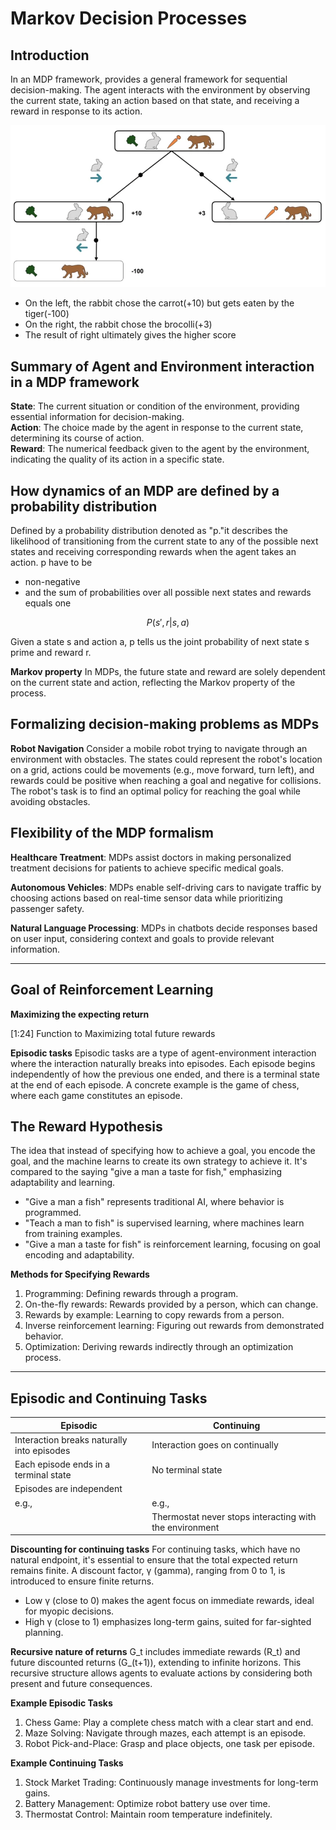 # Markov Decision Processes

## Introduction
In an MDP framework, provides a general framework for sequential decision-making.
The agent interacts with the environment by observing the current state, taking an action based on that state, and receiving a reward in response to its action.

![Rabbit](week2-1.png)
- On the left, the rabbit chose the carrot(+10) but gets eaten by the tiger(-100)
- On the right, the rabbit chose the brocolli(+3)
- The result of right ultimately gives the higher score

## Summary of Agent and Environment interaction in a MDP framework
__State__: The current situation or condition of the environment, providing essential information for decision-making.  
__Action__: The choice made by the agent in response to the current state, determining its course of action.  
__Reward__: The numerical feedback given to the agent by the environment, indicating the quality of its action in a specific state.  

## How dynamics of an MDP are defined by a probability distribution

Defined by a probability distribution denoted as "p."it describes the likelihood of transitioning from the current state to any of the possible next states and receiving corresponding rewards when the agent takes an action.
p have to be
- non-negative
- and the sum of probabilities over all possible next states and rewards equals one

$$ P(s', r | s, a) $$

Given a state s and action a, p tells us the joint probability of next state s prime and reward r. 

__Markov property__
In MDPs, the future state and reward are solely dependent on the current state and action, reflecting the Markov property of the process.

## Formalizing decision-making problems as MDPs

__Robot Navigation__
Consider a mobile robot trying to navigate through an environment with obstacles. The states could represent the robot's location on a grid, actions could be movements (e.g., move forward, turn left), and rewards could be positive when reaching a goal and negative for collisions. The robot's task is to find an optimal policy for reaching the goal while avoiding obstacles.

## Flexibility of the MDP formalism

__Healthcare Treatment__: MDPs assist doctors in making personalized treatment decisions for patients to achieve specific medical goals.

__Autonomous Vehicles__: MDPs enable self-driving cars to navigate traffic by choosing actions based on real-time sensor data while prioritizing passenger safety.

__Natural Language Processing__: MDPs in chatbots decide responses based on user input, considering context and goals to provide relevant information.

---

## Goal of Reinforcement Learning

__Maximizing the expecting return__

[1:24] Function to Maximizing total future rewards

__Episodic tasks__
Episodic tasks are a type of agent-environment interaction where the interaction naturally breaks into episodes. 
Each episode begins independently of how the previous one ended, and there is a terminal state at the end of each episode. 
A concrete example is the game of chess, where each game constitutes an episode.

## The Reward Hypothesis
The idea that instead of specifying how to achieve a goal, you encode the goal, and the machine learns to create its own strategy to achieve it.
It's compared to the saying "give a man a taste for fish," emphasizing adaptability and learning.
- "Give a man a fish" represents traditional AI, where behavior is programmed.
- "Teach a man to fish" is supervised learning, where machines learn from training examples.
- "Give a man a taste for fish" is reinforcement learning, focusing on goal encoding and adaptability.

__Methods for Specifying Rewards__
1. Programming: Defining rewards through a program.
2. On-the-fly rewards: Rewards provided by a person, which can change.
3. Rewards by example: Learning to copy rewards from a person.
4. Inverse reinforcement learning: Figuring out rewards from demonstrated behavior.
5. Optimization: Deriving rewards indirectly through an optimization process.

---

## Episodic and Continuing Tasks

| __Episodic__                               | __Continuing__                                          |
| ------------------------------------------ | ------------------------------------------------------- |
| Interaction breaks naturally into episodes | Interaction goes on continually                         |
| Each episode ends in a terminal state      | No terminal state                                       |
| Episodes are independent                   |                                                         |
| e.g.,                                      | e.g.,                                                   |
|                                            | Thermostat never stops interacting with the environment |

__Discounting for continuing tasks__
For continuing tasks, which have no natural endpoint, it's essential to ensure that the total expected return remains finite. A discount factor, γ (gamma), ranging from 0 to 1, is introduced to ensure finite returns. 
- Low γ (close to 0) makes the agent focus on immediate rewards, ideal for myopic decisions.
- High γ (close to 1) emphasizes long-term gains, suited for far-sighted planning.

__Recursive nature of returns__
G_t includes immediate rewards (R_t) and future discounted returns (G_(t+1)), extending to infinite horizons. This recursive structure allows agents to evaluate actions by considering both present and future consequences. 

__Example Episodic Tasks__
1. Chess Game: Play a complete chess match with a clear start and end.
2. Maze Solving: Navigate through mazes, each attempt is an episode.
3. Robot Pick-and-Place: Grasp and place objects, one task per episode.

__Example Continuing Tasks__

1. Stock Market Trading: Continuously manage investments for long-term gains.
2. Battery Management: Optimize robot battery use over time.
3. Thermostat Control: Maintain room temperature indefinitely.
